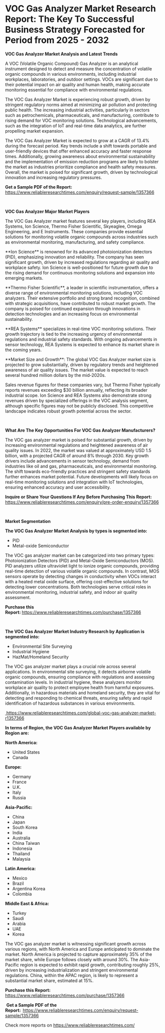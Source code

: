 <p><h1>VOC Gas Analyzer Market Research Report: The Key To Successful Business Strategy Forecasted for Period from 2025 - 2032</h1></p><p><strong>VOC Gas Analyzer Market Analysis and Latest Trends</strong></p>
<p><p>A VOC (Volatile Organic Compound) Gas Analyzer is an analytical instrument designed to detect and measure the concentration of volatile organic compounds in various environments, including industrial workplaces, laboratories, and outdoor settings. VOCs are significant due to their potential impact on air quality and human health, making accurate monitoring essential for compliance with environmental regulations.</p><p>The VOC Gas Analyzer Market is experiencing robust growth, driven by stringent regulatory norms aimed at minimizing air pollution and protecting public health. The increasing industrial activities, particularly in sectors such as petrochemicals, pharmaceuticals, and manufacturing, contribute to rising demand for VOC monitoring solutions. Technological advancements, such as the integration of IoT and real-time data analytics, are further propelling market expansion.</p><p>The VOC Gas Analyzer Market is expected to grow at a CAGR of 13.4% during the forecast period. Key trends include a shift towards portable and user-friendly devices that offer enhanced accuracy and faster response times. Additionally, growing awareness about environmental sustainability and the implementation of emission reduction programs are likely to bolster the market as industries prioritize compliance and health safety measures. Overall, the market is poised for significant growth, driven by technological innovation and increasing regulatory pressures.</p></p>
<p><strong>Get a Sample PDF of the Report:&nbsp;</strong> <a href="https://www.reliableresearchtimes.com/enquiry/request-sample/1357366?utm_campaign=2678&utm_medium=2&utm_source=Github&utm_content=ia&utm_term=28022025&utm_id=voc-gas-analyzer">https://www.reliableresearchtimes.com/enquiry/request-sample/1357366</a></p>
<p>&nbsp;</p>
<p><strong>VOC Gas Analyzer Major Market Players</strong></p>
<p><p>The VOC Gas Analyzer market features several key players, including REA Systems, Ion Science, Thermo Fisher Scientific, Skyeaglee, Omega Engineering, and E Instruments. These companies provide essential solutions for monitoring volatile organic compounds across industries such as environmental monitoring, manufacturing, and safety compliance.</p><p>**Ion Science** is renowned for its advanced photoionization detectors (PID), emphasizing innovation and reliability. The company has seen significant growth, driven by increased regulations regarding air quality and workplace safety. Ion Science is well-positioned for future growth due to the rising demand for continuous monitoring solutions and expansion into emerging markets.</p><p>**Thermo Fisher Scientific**, a leader in scientific instrumentation, offers a diverse range of environmental monitoring solutions, including VOC analyzers. Their extensive portfolio and strong brand recognition, combined with strategic acquisitions, have contributed to robust market growth. The company is poised for continued expansion through innovations in detection technologies and an increasing focus on environmental sustainability.</p><p>**REA Systems** specializes in real-time VOC monitoring solutions. Their growth trajectory is tied to the increasing urgency of environmental regulations and industrial safety standards. With ongoing advancements in sensor technology, REA Systems is expected to enhance its market share in the coming years.</p><p>**Market Size and Growth**: The global VOC Gas Analyzer market size is projected to grow substantially, driven by regulatory trends and heightened awareness of air quality issues. The market value is expected to reach several hundred million dollars by the mid-2020s.</p><p>Sales revenue figures for these companies vary, but Thermo Fisher typically reports revenues exceeding $30 billion annually, reflecting its broader industrial scope. Ion Science and REA Systems also demonstrate strong revenues driven by specialized offerings in the VOC analysis segment, although specific figures may not be publicly disclosed. This competitive landscape indicates robust growth potential across the sector.</p></p>
<p>&nbsp;</p>
<p><strong>What Are The Key Opportunities For VOC Gas Analyzer Manufacturers?</strong></p>
<p><p>The VOC gas analyzer market is poised for substantial growth, driven by increasing environmental regulations and heightened awareness of air quality issues. In 2022, the market was valued at approximately USD 1.5 billion, with a projected CAGR of around 8% through 2030. Key growth drivers include advancements in sensor technology, demand from industries like oil and gas, pharmaceuticals, and environmental monitoring. The shift towards eco-friendly practices and stringent safety standards further enhances market potential. Future developments will likely focus on real-time monitoring solutions and integration with IoT technologies, ensuring enhanced accuracy and user accessibility.</p></p>
<p><strong>Inquire or Share Your Questions If Any Before Purchasing This Report:</strong> <a href="https://www.reliableresearchtimes.com/enquiry/pre-order-enquiry/1357366?utm_campaign=2678&utm_medium=2&utm_source=Github&utm_content=ia&utm_term=28022025&utm_id=voc-gas-analyzer">https://www.reliableresearchtimes.com/enquiry/pre-order-enquiry/1357366</a></p>
<p>&nbsp;</p>
<p><strong>Market Segmentation</strong></p>
<p><strong>The VOC Gas Analyzer Market Analysis by types is segmented into:</strong></p>
<p><ul><li>PID</li><li>Metal-oxide Semiconductor</li></ul></p>
<p><p>The VOC gas analyzer market can be categorized into two primary types: Photoionization Detectors (PID) and Metal-Oxide Semiconductors (MOS). PID analyzers utilize ultraviolet light to ionize organic compounds, providing real-time detection of various volatile organic compounds. In contrast, MOS sensors operate by detecting changes in conductivity when VOCs interact with a heated metal oxide surface, offering cost-effective solutions for detecting lower concentrations. Both technologies serve critical roles in environmental monitoring, industrial safety, and indoor air quality assessment.</p></p>
<p><strong>Purchase this Report:&nbsp;</strong><a href="https://www.reliableresearchtimes.com/purchase/1357366?utm_campaign=2678&utm_medium=2&utm_source=Github&utm_content=ia&utm_term=28022025&utm_id=voc-gas-analyzer">https://www.reliableresearchtimes.com/purchase/1357366</a></p>
<p>&nbsp;</p>
<p><strong>The VOC Gas Analyzer Market Industry Research by Application is segmented into:</strong></p>
<p><ul><li>Environmental Site Surveying</li><li>Industrial Hygiene</li><li>HazMat/Homeland Security</li></ul></p>
<p><p>The VOC gas analyzer market plays a crucial role across several applications. In environmental site surveying, it detects airborne volatile organic compounds, ensuring compliance with regulations and assessing contamination levels. In industrial hygiene, these analyzers monitor workplace air quality to protect employee health from harmful exposures. Additionally, in hazardous materials and homeland security, they are vital for detecting and responding to chemical threats, ensuring safety and rapid identification of hazardous substances in various environments.</p></p>
<p><a href="https://www.reliableresearchtimes.com/global-voc-gas-analyzer-market-r1357366?utm_campaign=2678&utm_medium=2&utm_source=Github&utm_content=ia&utm_term=28022025&utm_id=voc-gas-analyzer">&nbsp;https://www.reliableresearchtimes.com/global-voc-gas-analyzer-market-r1357366</a></p>
<p><strong>In terms of Region, the VOC Gas Analyzer Market Players available by Region are:</strong></p>
<p>
    <p> <strong> North America: </strong>
        <ul>
            <li>United States</li>
            <li>Canada</li>
        </ul>
        </p> 
    <p> <strong> Europe: </strong>
        <ul>
            <li>Germany</li>
            <li>France</li>
            <li>U.K.</li>
            <li>Italy</li>
            <li>Russia</li>
        </ul>
        </p> 
    <p> <strong> Asia-Pacific: </strong>
        <ul>
            <li>China</li>
            <li>Japan</li>
            <li>South Korea</li>
            <li>India</li>
            <li>Australia</li>
            <li>China Taiwan</li>
            <li>Indonesia</li>
            <li>Thailand</li>
            <li>Malaysia</li>
        </ul>
        </p> 
    <p> <strong> Latin America: </strong>
        <ul>
            <li>Mexico</li>
            <li>Brazil</li>
            <li>Argentina Korea</li>
            <li>Colombia</li>
        </ul>
        </p> 
    <p> <strong> Middle East & Africa: </strong>
        <ul>
            <li>Turkey</li>
            <li>Saudi</li>
            <li>Arabia</li>
            <li>UAE</li>
            <li>Korea</li>
        </ul>
    </p>
    </p>
<p><p>The VOC gas analyzer market is witnessing significant growth across various regions, with North America and Europe anticipated to dominate the market. North America is projected to capture approximately 35% of the market share, while Europe follows closely with around 30%. The Asia-Pacific region is expected to exhibit rapid growth, contributing roughly 25%, driven by increasing industrialization and stringent environmental regulations. China, within the APAC region, is likely to represent a substantial market share, estimated at 15%.</p></p>
<p><strong>Purchase this Report: </strong><a href="https://www.reliableresearchtimes.com/purchase/1357366?utm_campaign=2678&utm_medium=2&utm_source=Github&utm_content=ia&utm_term=28022025&utm_id=voc-gas-analyzer">https://www.reliableresearchtimes.com/purchase/1357366</a></p>
<p>&nbsp;<strong>Get a Sample PDF of the Report:&nbsp;&nbsp;</strong><a href="https://www.reliableresearchtimes.com/enquiry/request-sample/1357366?utm_campaign=2678&utm_medium=2&utm_source=Github&utm_content=ia&utm_term=28022025&utm_id=voc-gas-analyzer">https://www.reliableresearchtimes.com/enquiry/request-sample/1357366</a></p>
<p><strong></strong></p>
<p>Check more reports on <a href="https://www.reliableresearchtimes.com/?utm_campaign=2678&utm_medium=2&utm_source=Github&utm_content=ia&utm_term=28022025&utm_id=voc-gas-analyzer">https://www.reliableresearchtimes.com/</a></p>